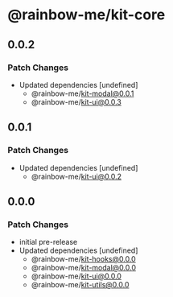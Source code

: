 # @rainbow-me/kit-core

## 0.0.2

### Patch Changes

- Updated dependencies [undefined]
  - @rainbow-me/kit-modal@0.0.1
  - @rainbow-me/kit-ui@0.0.3

## 0.0.1

### Patch Changes

- Updated dependencies [undefined]
  - @rainbow-me/kit-ui@0.0.2

## 0.0.0

### Patch Changes

- initial pre-release
- Updated dependencies [undefined]
  - @rainbow-me/kit-hooks@0.0.0
  - @rainbow-me/kit-modal@0.0.0
  - @rainbow-me/kit-ui@0.0.0
  - @rainbow-me/kit-utils@0.0.0
